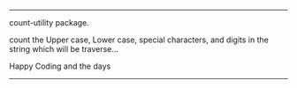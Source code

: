 --------------
count-utility package.

count the Upper case, Lower case, special characters, and digits in the
string which will be traverse...

Happy Coding and the days


--------------
